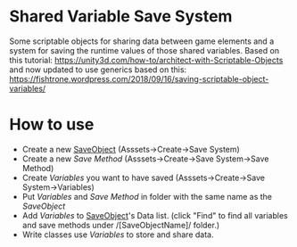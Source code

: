 # Shared Variable Save System
Some scriptable objects for sharing data between game elements and a system for saving the runtime values of those shared variables.
Based on this tutorial: https://unity3d.com/how-to/architect-with-Scriptable-Objects and now updated to use generics based on this: https://fishtrone.wordpress.com/2018/09/16/saving-scriptable-object-variables/


# How to use
* Create a new [SaveObject](SaveObject) (Asssets->Create->Save System)
* Create a new *Save Method* (Asssets->Create->Save System->Save Method)
* Create *Variables* you want to have saved (Asssets->Create->Save System->Variables)
* Put *Variables* and *Save Method* in folder with the same name as the *SaveObject*
* Add *Variables* to [SaveObject](SaveObject)'s Data list. (click "Find" to find all variables and save methods under /[SaveObjectName]/ folder.)
* Write classes use *Variables* to store and share data.

